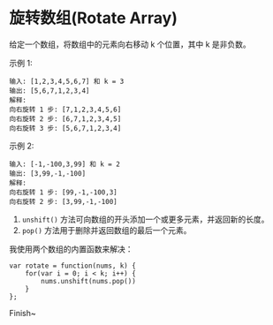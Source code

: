 # 旋转数组(Rotate Array)

给定一个数组，将数组中的元素向右移动 k 个位置，其中 k 是非负数。

示例 1:
```
输入: [1,2,3,4,5,6,7] 和 k = 3
输出: [5,6,7,1,2,3,4]
解释:
向右旋转 1 步: [7,1,2,3,4,5,6]
向右旋转 2 步: [6,7,1,2,3,4,5]
向右旋转 3 步: [5,6,7,1,2,3,4]
```

示例 2:
```
输入: [-1,-100,3,99] 和 k = 2
输出: [3,99,-1,-100]
解释: 
向右旋转 1 步: [99,-1,-100,3]
向右旋转 2 步: [3,99,-1,-100]
```


1. `unshift()` 方法可向数组的开头添加一个或更多元素，并返回新的长度。
2. `pop()` 方法用于删除并返回数组的最后一个元素。


我使用两个数组的内置函数来解决：
```
var rotate = function(nums, k) {
    for(var i = 0; i < k; i++) {
        nums.unshift(nums.pop())
    }
};
```

Finish~

